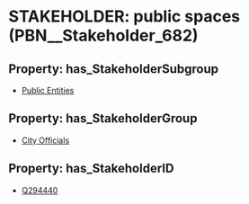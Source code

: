 # STAKEHOLDER: __public spaces__ (PBN__Stakeholder_682)

## Property: has_StakeholderSubgroup

* [Public Entities](PBN__StakeholderSubgroup_3)

## Property: has_StakeholderGroup

* [City Officials](PBN__StakeholderGroup_0)

## Property: has_StakeholderID

* [Q294440](Q294440)

